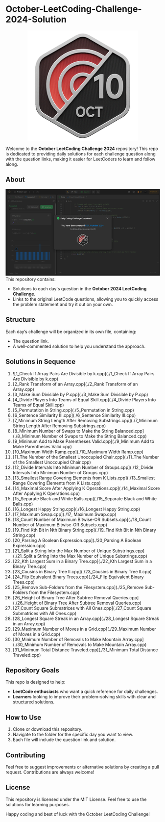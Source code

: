 # October-LeetCoding-Challenge-2024-Solution

<div align="center">
    <img src="./BadgeGif.gif" alt="October Badge">
</div>

Welcome to the **October LeetCoding Challenge 2024** repository! This repo is dedicated to providing daily solutions for each challenge question along with the question links, making it easier for LeetCoders to learn and follow along.

## About
![October Badge](./OctBatch.png)
This repository contains:
- Solutions to each day's question in the **October 2024 LeetCoding Challenge**.
- Links to the original LeetCode questions, allowing you to quickly access the problem statement and try it out on your own.

## Structure
Each day’s challenge will be organized in its own file, containing:
- The question link.
- A well-commented solution to help you understand the approach.

## Solutions in Sequence

1. ![1_Check If Array Pairs Are Divisible by k.cpp](./1_Check If Array Pairs Are Divisible by k.cpp)
2. [2_Rank Transform of an Array.cpp](./2_Rank Transform of an Array.cpp)
3. [3_Make Sum Divisible by P.cpp](./3_Make Sum Divisible by P.cpp)
4. [4_Divide Players Into Teams of Equal Skill.cpp](./4_Divide Players Into Teams of Equal Skill.cpp)
5. [5_Permutation in String.cpp](./5_Permutation in String.cpp)
6. [6_Sentence Similarity III.cpp](./6_Sentence Similarity III.cpp)
7. [7_Minimum String Length After Removing Substrings.cpp](./7_Minimum String Length After Removing Substrings.cpp)
8. [8_Minimum Number of Swaps to Make the String Balanced.cpp](./8_Minimum Number of Swaps to Make the String Balanced.cpp)
9. [9_Minimum Add to Make Parentheses Valid.cpp](./9_Minimum Add to Make Parentheses Valid.cpp)
10. [10_Maximum Width Ramp.cpp](./10_Maximum Width Ramp.cpp)
11. [11_The Number of the Smallest Unoccupied Chair.cpp](./11_The Number of the Smallest Unoccupied Chair.cpp)
12. [12_Divide Intervals Into Minimum Number of Groups.cpp](./12_Divide Intervals Into Minimum Number of Groups.cpp)
13. [13_Smallest Range Covering Elements from K Lists.cpp](./13_Smallest Range Covering Elements from K Lists.cpp)
14. [14_Maximal Score After Applying K Operations.cpp](./14_Maximal Score After Applying K Operations.cpp)
15. [15_Separate Black and White Balls.cpp](./15_Separate Black and White Balls.cpp)
16. [16_Longest Happy String.cpp](./16_Longest Happy String.cpp)
17. [17_Maximum Swap.cpp](./17_ Maximum Swap.cpp)
18. [18_Count Number of Maximum Bitwise-OR Subsets.cpp](./18_Count Number of Maximum Bitwise-OR Subsets.cpp)
19. [19_Find Kth Bit in Nth Binary String.cpp](./19_Find Kth Bit in Nth Binary String.cpp)
20. [20_Parsing A Boolean Expression.cpp](./20_Parsing A Boolean Expression.cpp)
21. [21_Split a String Into the Max Number of Unique Substrings.cpp](./21_Split a String Into the Max Number of Unique Substrings.cpp)
22. [22_Kth Largest Sum in a Binary Tree.cpp](./22_Kth Largest Sum in a Binary Tree.cpp)
23. [23_Cousins in Binary Tree II.cpp](./23_Cousins in Binary Tree II.cpp)
24. [24_Flip Equivalent Binary Trees.cpp](./24_Flip Equivalent Binary Trees.cpp)
25. [25_Remove Sub-Folders from the Filesystem.cpp](./25_Remove Sub-Folders from the Filesystem.cpp)
26. [26_Height of Binary Tree After Subtree Removal Queries.cpp](./26_Height of Binary Tree After Subtree Removal Queries.cpp)
27. [27_Count Square Submatrices with All Ones.cpp](./27_Count Square Submatrices with All Ones.cpp)
28. [28_Longest Square Streak in an Array.cpp](./28_Longest Square Streak in an Array.cpp)
29. [29_Maximum Number of Moves in a Grid.cpp](./29_Maximum Number of Moves in a Grid.cpp)
30. [30_Minimum Number of Removals to Make Mountain Array.cpp](./30_Minimum Number of Removals to Make Mountain Array.cpp)
31. [31_Minimum Total Distance Traveled.cpp](./31_Minimum Total Distance Traveled.cpp)


## Repository Goals
This repo is designed to help:
- **LeetCode enthusiasts** who want a quick reference for daily challenges.
- **Learners** looking to improve their problem-solving skills with clear and structured solutions.
  
## How to Use
1. Clone or download this repository.
2. Navigate to the folder for the specific day you want to view.
3. Each file will include the question link and solution.

## Contributing
Feel free to suggest improvements or alternative solutions by creating a pull request. Contributions are always welcome!

## License
This repository is licensed under the MIT License. Feel free to use the solutions for learning purposes.

Happy coding and best of luck with the October LeetCoding Challenge!



